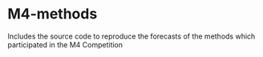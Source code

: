 # M4-methods
Includes the source code to reproduce the forecasts of the methods which participated in the M4 Competition 
